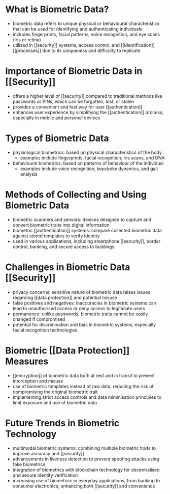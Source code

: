 # What is Biometric Data?
- biometric data refers to unique physical or behavioural characteristics that can be used for identifying and authenticating individuals
- includes fingerprints, facial patterns, voice recognition, and eye scans (iris or retina)
- utilised in [[security]] systems, access control, and [[identification]] [[processes]] due to its uniqueness and difficulty to replicate

# Importance of Biometric Data in [[Security]]
- offers a higher level of [[security]] compared to traditional methods like passwords or PINs, which can be forgotten, lost, or stolen
- provides a convenient and fast way for user [[authentication]]
- enhances user experience by simplifying the [[authentication]] process, especially in mobile and personal devices

# Types of Biometric Data
- physiological biometrics: based on physical characteristics of the body
	- examples include fingerprints, facial recognition, iris scans, and DNA
- behavioural biometrics: based on patterns of behaviour of the individual
	- examples include voice recognition, keystroke dynamics, and gait analysis

# Methods of Collecting and Using Biometric Data
- biometric scanners and sensors: devices designed to capture and convert biometric traits into digital information
- biometric [[authentication]] systems: compare collected biometric data against stored templates to verify identity
- used in various applications, including smartphone [[security]], border control, banking, and secure access to buildings

# Challenges in Biometric Data [[Security]]
- privacy concerns: sensitive nature of biometric data raises issues regarding [[data protection]] and potential misuse
- false positives and negatives: inaccuracies in biometric systems can lead to unauthorised access or deny access to legitimate users
- permanence: unlike passwords, biometric traits cannot be easily changed if compromised
- potential for discrimination and bias in biometric systems, especially facial recognition technologies

# Biometric [[Data Protection]] Measures
- [[encryption]] of biometric data both at rest and in transit to prevent interception and misuse
- use of biometric templates instead of raw data, reducing the risk of compromising the original biometric trait
- implementing strict access controls and data minimisation principles to limit exposure and use of biometric data

# Future Trends in Biometric Technology
- multimodal biometric systems: combining multiple biometric traits to improve accuracy and [[security]]
- advancements in liveness detection to prevent spoofing attacks using fake biometrics
- integration of biometrics with blockchain technology for decentralised and secure identity verification
- increasing use of biometrics in everyday applications, from banking to consumer electronics, enhancing both [[security]] and convenience